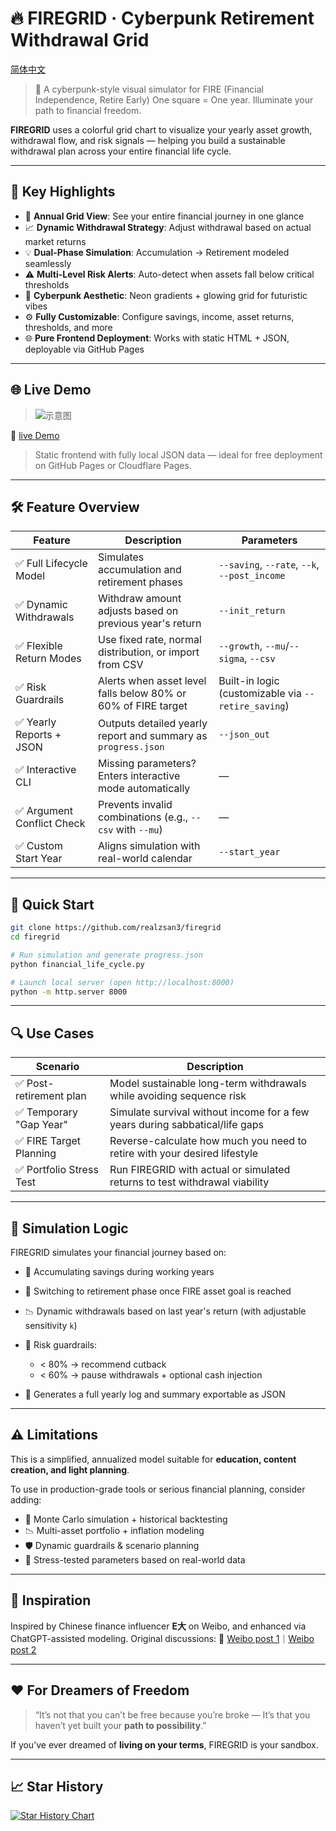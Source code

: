 # 🔥 FIREGRID · Cyberpunk Retirement Withdrawal Grid
[简体中文](./README.zh.md)

> 🚀 A cyberpunk-style visual simulator for FIRE (Financial Independence, Retire Early)
> One square = One year. Illuminate your path to financial freedom.

**FIREGRID** uses a colorful grid chart to visualize your yearly asset growth, withdrawal flow, and risk signals — helping you build a sustainable withdrawal plan across your entire financial life cycle.

---

## 🎯 Key Highlights

* 📆 **Annual Grid View**: See your entire financial journey in one glance
* 📈 **Dynamic Withdrawal Strategy**: Adjust withdrawal based on actual market returns
* 💡 **Dual-Phase Simulation**: Accumulation → Retirement modeled seamlessly
* ⚠️ **Multi-Level Risk Alerts**: Auto-detect when assets fall below critical thresholds
* 🎨 **Cyberpunk Aesthetic**: Neon gradients + glowing grid for futuristic vibes
* ⚙️ **Fully Customizable**: Configure savings, income, asset returns, thresholds, and more
* 🌐 **Pure Frontend Deployment**: Works with static HTML + JSON, deployable via GitHub Pages

---

## 🌐 Live Demo

> ![示意图](https://firegrid.111533.xyz/assets/og-image.jpg)

🔗 [live Demo](https://firegrid.111533.xyz)

> Static frontend with fully local JSON data — ideal for free deployment on GitHub Pages or Cloudflare Pages.

---

## 🛠 Feature Overview

| Feature                   | Description                                                   | Parameters                                          |
| ------------------------- | ------------------------------------------------------------- | --------------------------------------------------- |
| ✅ Full Lifecycle Model    | Simulates accumulation and retirement phases                  | `--saving`, `--rate`, `--k`, `--post_income`        |
| ✅ Dynamic Withdrawals     | Withdraw amount adjusts based on previous year's return       | `--init_return`                                     |
| ✅ Flexible Return Modes   | Use fixed rate, normal distribution, or import from CSV       | `--growth`, `--mu`/`--sigma`, `--csv`               |
| ✅ Risk Guardrails         | Alerts when asset level falls below 80% or 60% of FIRE target | Built-in logic (customizable via `--retire_saving`) |
| ✅ Yearly Reports + JSON   | Outputs detailed yearly report and summary as `progress.json` | `--json_out`                                        |
| ✅ Interactive CLI         | Missing parameters? Enters interactive mode automatically     | —                                                   |
| ✅ Argument Conflict Check | Prevents invalid combinations (e.g., `--csv` with `--mu`)     | —                                                   |
| ✅ Custom Start Year       | Aligns simulation with real-world calendar                    | `--start_year`                                      |
---

## 🚀 Quick Start

```bash
git clone https://github.com/realzsan3/firegrid
cd firegrid

# Run simulation and generate progress.json
python financial_life_cycle.py

# Launch local server (open http://localhost:8000)
python -m http.server 8000
```

---

## 🔍 Use Cases

| Scenario                | Description                                                                  |
| ----------------------- | ---------------------------------------------------------------------------- |
| ✅ Post-retirement plan  | Model sustainable long-term withdrawals while avoiding sequence risk         |
| ✅ Temporary "Gap Year"  | Simulate survival without income for a few years during sabbatical/life gaps |
| ✅ FIRE Target Planning  | Reverse-calculate how much you need to retire with your desired lifestyle    |
| ✅ Portfolio Stress Test | Run FIREGRID with actual or simulated returns to test withdrawal viability   |

---

## 🧠 Simulation Logic

FIREGRID simulates your financial journey based on:

* 💼 Accumulating savings during working years
* 🎯 Switching to retirement phase once FIRE asset goal is reached
* 📉 Dynamic withdrawals based on last year's return (with adjustable sensitivity `k`)
* 🛑 Risk guardrails:

  * < 80% → recommend cutback
  * < 60% → pause withdrawals + optional cash injection
* 🧾 Generates a full yearly log and summary exportable as JSON

---

## ⚠️ Limitations

This is a simplified, annualized model suitable for **education, content creation, and light planning**.

To use in production-grade tools or serious financial planning, consider adding:

* 🎲 Monte Carlo simulation + historical backtesting
* 📉 Multi-asset portfolio + inflation modeling
* 🛡️ Dynamic guardrails & scenario planning
* 🧪 Stress-tested parameters based on real-world data

---

## 💬 Inspiration

Inspired by Chinese finance influencer **E大** on Weibo, and enhanced via ChatGPT-assisted modeling.
Original discussions:
📎 [Weibo post 1](https://weibo.com/7519797263/PACdkCFJD)｜[Weibo post 2](https://weibo.com/7519797263/PAJ8UmLb4)

---

## ❤️ For Dreamers of Freedom

> “It’s not that you can’t be free because you’re broke —
> It’s that you haven’t yet built your **path to possibility**.”

If you’ve ever dreamed of **living on your terms**, FIREGRID is your sandbox.

---

## 📈 Star History

<a href="https://www.star-history.com/#realzsan3/firegrid&Date">
 <picture>
   <source media="(prefers-color-scheme: dark)" srcset="https://api.star-history.com/svg?repos=realzsan3/firegrid&type=Date&theme=dark" />
   <source media="(prefers-color-scheme: light)" srcset="https://api.star-history.com/svg?repos=realzsan3/firegrid&type=Date" />
   <img alt="Star History Chart" src="https://api.star-history.com/svg?repos=realzsan3/firegrid&type=Date" />
 </picture>
</a>

